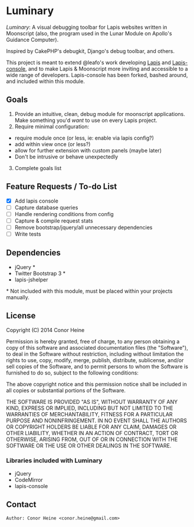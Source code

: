 
Luminary
========

_Luminary_: A visual debugging toolbar for Lapis websites written in Moonscript (also, the program used in the Lunar Module on Apollo's Guidance Computer).
 
Inspired by CakePHP's debugkit, Django's debug toolbar, and others.

This project is meant to extend @leafo's work developing [Lapis](https://github.com/leafo/lapis) and [Lapis-console](https://github.com/leafo/lapis-console), and to make Lapis & Moonscript more inviting and accessible to a wide range of developers. Lapis-console has been forked, bashed around, and included within this module.

## Goals ##

1. Provide an intuitive, clean, debug module for moonscript applications. Make something you'd _want_ to use on every Lapis project.
2. Require minimal configuration: 
  - require module once (or less, ie: enable via lapis config?)
  - add within view once (or less?)
  - allow for further extension with custom panels (maybe later)
  - Don't be intrusive or behave unexpectedly
3. Complete goals list

## Feature Requests / To-do List ##

- [x] Add lapis console
- [ ] Capture database queries
- [ ] Handle rendering conditions from config
- [ ] Capture & compile request stats
- [ ] Remove bootstrap/jquery/all unnecessary dependencies
- [ ] Write tests

## Dependencies ##

* jQuery \*
* Twitter Bootstrap 3 \*
* lapis-jshelper

\* Not included with this module, must be placed within your projects manually.

## License ##

Copyright (C) 2014 Conor Heine


Permission is hereby granted, free of charge, to any person obtaining a copy of this software and associated documentation files (the "Software"), to deal in the Software without restriction, including without limitation the rights to use, copy, modify, merge, publish, distribute, sublicense, and/or sell copies of the Software, and to permit persons to whom the Software is furnished to do so, subject to the following conditions:

The above copyright notice and this permission notice shall be included in all copies or substantial portions of the Software.

THE SOFTWARE IS PROVIDED "AS IS", WITHOUT WARRANTY OF ANY KIND, EXPRESS OR IMPLIED, INCLUDING BUT NOT LIMITED TO THE WARRANTIES OF MERCHANTABILITY, FITNESS FOR A PARTICULAR PURPOSE AND NONINFRINGEMENT. IN NO EVENT SHALL THE AUTHORS OR COPYRIGHT HOLDERS BE LIABLE FOR ANY CLAIM, DAMAGES OR OTHER LIABILITY, WHETHER IN AN ACTION OF CONTRACT, TORT OR OTHERWISE, ARISING FROM, OUT OF OR IN CONNECTION WITH THE SOFTWARE OR THE USE OR OTHER DEALINGS IN THE SOFTWARE.

### Libraries included with Luminary ###

* jQuery
* CodeMirror
* lapis-console

## Contact ##

```
Author: Conor Heine <conor.heine@gmail.com>
```

